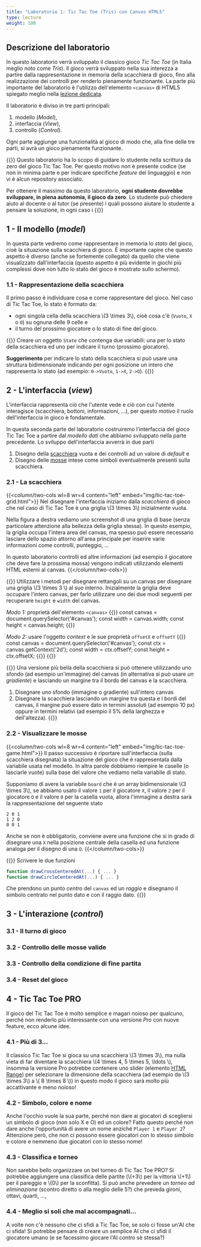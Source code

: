 ```yaml
---
title: "Laboratorio 1: Tic Tac Toe (Tris) con Canvas HTML5"
type: lecture
weight: 100
---
```


## Descrizione del laboratorio
In questo laboratorio verrà sviluppato il classico gioco *Tic Tac Toe* (in Italia
meglio noto come *Tris*). Il gioco verrà sviluppato nella sua interezza a partire
dalla rappresentazione in memoria della scacchiera di gioco, fino alla realizzazione
dei controlli per renderlo pienamente funzionante. La parte più importante del
laboratorio è l'utilizzo dell'elemento `<canvas>` di HTML5 spiegato meglio nella
[lezione dedicata]().

Il laboratorio è diviso in tre parti principali:
1. modello (*Model*),
2. interfaccia (*View*),
3. controllo (*Control*).

Ogni parte aggiunge una funzionalità al gioco di modo che, alla fine delle tre
parti, si avrà un gioco pienamente funzionante.

{{<attention>}}
Questo laboratorio ha lo scopo di guidare lo studente nella scrittura da zero del
gioco Tic Tac Toe. Per questo motivo non è presente codice (se non in minima parte
e per indicare specifiche *feature* del linguaggio) e non vi è alcun repository
associato.

Per ottenere il massimo da questo laboratorio, **ogni studente dovrebbe sviluppare,
in piena autonomia, il gioco da zero**. Lo studente può chiedere aiuto al docente o
al tutor (se presente) i quali possono aiutare lo studente a pensare la soluzione,
in ogni caso i
{{</attention>}}

## 1 - Il modello (*model*)
In questa parte vedremo come rappresentare in memoria lo *stato* del gioco, cioè
la situazione sulla scacchiera di gioco. È importante capire che questo aspetto
è diverso (anche se fortemente collegato) da quello che viene visualizzato
dall'interfaccia (questo aspetto è più evidente in giochi più complessi dove non
tutto lo stato del gioco è mostrato sullo schermo).

### 1.1 - Rappresentazione della scacchiera
Il primo passo è individuare cosa e come rappresentare del gioco. Nel caso di Tic
Tac Toe, lo stato è formato da:
* ogni singola cella della scacchiera \\(3 \times 3\\), cioè cosa c'è (`Vuoto`, `X` o `O`)
su ognuna delle 9 celle e
* il turno del prossimo giocatore o lo stato di fine del gioco.

{{<exercise title="Stato del gioco" >}}
Creare un oggetto `State` che contenga due variabili: una per lo stato della
scacchiera ed uno per indicare il turno (prossimo giocatore).

**Suggerimento** per indicare lo stato della scacchiera si può usare una
struttura bidimensionale indicando per ogni posizione un intero che rappresenta
lo stato (ad esempio: `0->Vuoto`, `1->X`, `2->O`).
{{</exercise>}}

## 2 - L'interfaccia (*view*)
L'interfaccia rappresenta ciò che l'utente vede e ciò con cui l'utente interagisce
(scacchiera, bottoni, informazioni, ...), per questo motivo il ruolo dell'interfaccia
in gioco è fondamentale.

In questa seconda parte del laboratorio costruiremo l'interfaccia del gioco Tic Tac
Toe a partire dal *modello dati* che abbiamo sviluppato nella parte precedente. Lo
sviluppo dell'interfaccia avverrà in due parti
1. Disegno della [scacchiera](#21---la-scacchiera) vuota e dei controlli ad un valore di *default* e
2. Disegno delle [mosse](#22---visualizzare-le-mosse) intese come simboli eventualmente presenti sulla scacchiera.

### 2.1 - La scacchiera

{{<column/two-cols wl=8 wr=4 content="left" embed="img/tic-tac-toe-grid.html">}}
Nel disegnare l'interfaccia iniziamo dalla *scacchiera* di gioco che nel caso di Tic
Tac Toe è una griglia \\(3 \times 3\\) inizialmente vuota.

Nella figura a destra vediamo uno screenshot di una griglia di base (senza particolare
attenzione alla bellezza della griglia stessa). In questo esempio, la griglia occupa
l'intera area del canvas, ma spesso può essere necessario lasciare dello spazio attorno
all'area principale per inserire varie informazioni come controlli, punteggio, ...

In questo laboratorio controlli ed altre informazioni (ad esempio il giocatore che deve
fare la prossima mossa) vengono indicati utilizzando elementi HTML esterni al canvas.
{{</column/two-cols>}}

{{<exercise>}}
Utilizzare i metodi per disegnare rettangoli su un canvas per disegnare una griglia
\\(3 \times 3 \\) al suo interno. Inizialmente la griglia deve occupare l'intero
canvas, per farlo utilizzare uno dei due modi seguenti per recuperare `height` e
`width` del canvas.

*Modo 1:* proprietà dell'elemento `<canvas>`
{{<highlight javascript>}}
const canvas = document.querySelector('#canvas');
const width = canvas.width;
const height = canvas.height;
{{</highlight>}}

*Modo 2:* usare l'oggetto *context* e le sue proprietà `offsetX` e `offsetY`
{{<highlight javascript>}}
const canvas = document.querySelector('#canvas');
const ctx = canvas.getContext('2d');
const width = ctx.offsetY;
const height = ctx.offsetX;
{{</highlight>}}
{{</exercise>}}

{{<exercise title="Scacchiera con sfondo">}}
Una versione più bella della scacchiera si può ottenere utilizzando uno sfondo
(ad esempio un'immagine) del canvas (in alternativa si può usare *un gradiente*)
e lasciando un margine tra il bordo del canvas e la scacchiera.
1. Disegnare uno sfondo (immagine o gradiente) sull'intero canvas
2. Disegnare la scacchiera lasciando un margine tra questa e i bordi del canvas, il
margine può essere dato in termini assoluti (ad esempio 10 px) oppure in termini
relativi (ad esempio il 5% della larghezza e dell'altezza).
{{</exercise>}}

### 2.2 - Visualizzare le mosse

{{<column/two-cols wl=8 wr=4 content="left" embed="img/tic-tac-toe-game.html">}}
Il passo successivo è riportare sull'interfaccia (sulla scacchiera disegnata) la
situazione del gioco che è rappresentata dalla variabile usata nel modello. In
altra parole dobbiamo riempire le caselle (o lasciarle vuote) sulla base del valore
che vediamo nella variabile di stato.

Supponiamo di avere la variabile `board` che è un array bidimensionale \\(3 \times 3\\),
se abbiamo usato il valore `1` per il giocatore `X`, il valore `2` per il giocatore `O`
e il valore `0` per la casella vuota, allora l'immagine a destra sarà la rappresentazione
del seguente stato
```
2 0 1
1 2 0
0 0 1
```

Anche se non è obbligatorio, conviene avere una funzione che si in grado di
disegnare una `X` nella posizione centrale della casella ed una funzione
analoga per il disegno di una `O`.
{{</column/two-cols>}}

{{<exercise>}}
Scrivere le due funzioni

```javascript
function drawCrossCenteredAt(...) { ... }
function drawCircleCenteredAt(...) { ... }
```
Che prendono un punto *centro* del `canvas` ed un *raggio* e disegnano il
simbolo centrato nel punto dato e con il raggio dato.
{{</exercise>}}


## 3 - L'interazione (*control*)

### 3.1 - Il turno di gioco

### 3.2 - Controllo delle mosse valide

### 3.3 - Controllo della condizione di fine partita

### 3.4 - Reset del gioco

## 4 - Tic Tac Toe PRO
Il gioco del Tic Tac Toe è molto semplice e magari noioso per qualcuno, perché
non renderlo più interessante con una versione *Pro* con nuove feature, ecco
alcune idee.

### 4.1 - Più di 3...
Il classico Tic Tac Toe si gioca su una scacchiera \\(3 \times 3\\), ma nulla vieta
di far diventare la scacchiera \\(4 \times 4, 5 \times 5, \ldots \\), insomma
la versione Pro potrebbe contenere uno slider (elemento [HTML Range](https://www.w3schools.com/tags/att_input_type_range.asp))
per selezionare la dimensione della scacchiera (ad esempio da \\(3 \times 3\\) a
\\( 8 \times 8 \\)) in questo modo il gioco sarà molto più accattivante e meno
noioso!

### 4.2 - Simbolo, colore e nome
Anche l'occhio vuole la sua parte, perché non dare ai giocatori di scegliersi
un simbolo di gioco (non solo X e O) ed un colore? Fatto questo perché non dare
anche l'opportunità di avere un nome anziché `Player 1` e `Player 2`? Attenzione
però, che non ci possono essere giocatori con lo stesso simbolo e colore e nemmeno
due giocatori con lo stesso nome!

### 4.3 - Classifica e torneo
Non sarebbe bello organizzare un bel torneo di Tic Tac Toe PRO? Si potrebbe
aggiungere una classifica delle partite (\\(+3\\) per la vittoria \\(+1\\) per
il pareggio e \\(0\\) per la sconfitta). Si può anche prevedere un *torneo ad
eliminazione* (scontro diretto o alla meglio delle 5?) che preveda
gironi, ottavi, quarti, ..., 

### 4.4 - Meglio si soli che mal accompagnati...
A volte non c'è nessuno che ci sfidi a Tic Tac Toe, se solo ci fosse un'AI
che ci sfida! Si potrebbe pensare di creare un semplice AI che ci sfidi il
giocatore umano (e se facessimo giocare l'AI contro sè stessa?)

